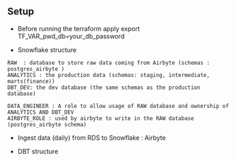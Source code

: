 ## Setup 

* Before running the terraform apply 
export TF_VAR_pwd_db=your_db_password

* Snowflake structure 
```  
RAW  : database to store raw data coming from Airbyte (schemas : postgres_airbyte )
ANALYTICS : the production data (schemas: staging, intermediate, marts(finance))
DBT_DEV: the dev database (the same schemas as the production database)

DATA_ENGINEER : A role to allow usage of RAW database and ownership of ANALYTICS AND DBT_DEV
AIRBYTE_ROLE : used by airbyte to write in the RAW database (postgres_airbyte schema)

```

* Ingest data (daily) from RDS to Snowflake : Airbyte

* DBT structure 





